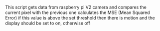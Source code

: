 This script gets data from raspberry pi V2 camera and compares the current pixel with the previous one calculates the MSE (Mean Squared Error) if this value is above the set threshold then there is motion and the display should be set to on, otherwise off
